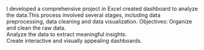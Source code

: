 I developed a comprehensive project in Excel created dashboard to analyze the data.This process involved several stages, including data preprocessing, data cleaning and data visualization.
 Objectives:
 Organize and clean the raw data.  
 Analyze the data to extract meaningful insights.  
 Create interactive and visually appealing dashboards.  
